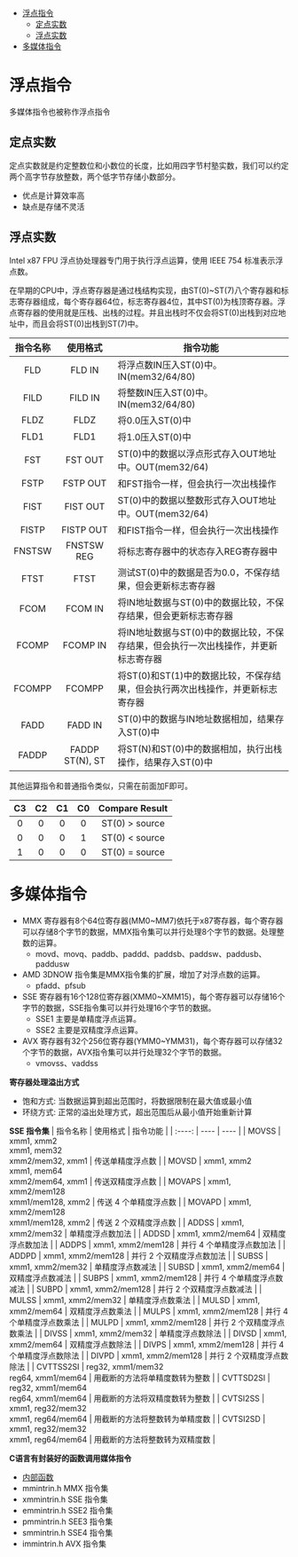 
<!-- @import "[TOC]" {cmd="toc" depthFrom=1 depthTo=6 orderedList=false} -->

<!-- code_chunk_output -->

- [浮点指令](#浮点指令)
  - [定点实数](#定点实数)
  - [浮点实数](#浮点实数)
- [多媒体指令](#多媒体指令)

<!-- /code_chunk_output -->


# 浮点指令

多媒体指令也被称作浮点指令

## 定点实数

定点实数就是约定整数位和小数位的长度，比如用四字节村塾实数，我们可以约定两个高字节存放整数，两个低字节存储小数部分。
* 优点是计算效率高
* 缺点是存储不灵活

## 浮点实数

Intel x87 FPU 浮点协处理器专门用于执行浮点运算，使用 IEEE 754 标准表示浮点数。

在早期的CPU中，浮点寄存器是通过栈结构实现，由ST(0)~ST(7)八个寄存器和标志寄存器组成，每个寄存器64位，标志寄存器4位，其中ST(0)为栈顶寄存器。浮点寄存器的使用就是压栈、出栈的过程。并且出栈时不仅会将ST(0)出栈到对应地址中，而且会将ST(0)出栈到ST(7)中。

| 指令名称 | 使用格式 | 指令功能 |
| :----: | :----: | ---- |
| FLD | FLD IN | 将浮点数IN压入ST(0)中。IN(mem32/64/80) |
| FILD | FILD IN | 将整数IN压入ST(0)中。IN(mem32/64/80) |
| FLDZ | FLDZ | 将0.0压入ST(0)中 |
| FLD1 | FLD1 | 将1.0压入ST(0)中 |
| FST | FST OUT | ST(0)中的数据以浮点形式存入OUT地址中。OUT(mem32/64) |
| FSTP | FSTP OUT | 和FST指令一样，但会执行一次出栈操作 |
| FIST | FIST OUT | ST(0)中的数据以整数形式存入OUT地址中。OUT(mem32/64) |
| FISTP | FISTP OUT | 和FIST指令一样，但会执行一次出栈操作 |
| FNSTSW | FNSTSW REG | 将标志寄存器中的状态存入REG寄存器中 |
| FTST | FTST | 测试ST(0)中的数据是否为0.0，不保存结果，但会更新标志寄存器 |
| FCOM | FCOM IN | 将IN地址数据与ST(0)中的数据比较，不保存结果，但会更新标志寄存器 |
| FCOMP | FCOMP IN | 将IN地址数据与ST(0)中的数据比较，不保存结果，但会执行一次出栈操作，并更新标志寄存器 |
| FCOMPP | FCOMPP | 将ST(0)和ST(1)中的数据比较，不保存结果，但会执行两次出栈操作，并更新标志寄存器 |
| FADD | FADD IN | ST(0)中的数据与IN地址数据相加，结果存入ST(0)中 |
| FADDP | FADDP ST(N), ST | 将ST(N)和ST(0)中的数据相加，执行出栈操作，结果存入ST(0)中 |

其他运算指令和普通指令类似，只需在前面加F即可。

| C3 | C2 | C1 | C0 | Compare Result |
| :----: | :----: | :----: | :----: | :----: |
| 0 | 0 | 0 | 0 | ST(0) > source |
| 0 | 0 | 0 | 1 | ST(0) < source |
| 1 | 0 | 0 | 0 | ST(0) = source |

# 多媒体指令

* MMX 寄存器有8个64位寄存器(MM0~MM7)依托于x87寄存器，每个寄存器可以存储8个字节的数据，MMX指令集可以并行处理8个字节的数据。处理整数的运算。
  * movd、movq、paddb、paddd、paddsb、paddsw、paddusb、paddusw
* AMD 3DNOW 指令集是MMX指令集的扩展，增加了对浮点数的运算。
  * pfadd、pfsub
* SSE 寄存器有16个128位寄存器(XMM0~XMM15)，每个寄存器可以存储16个字节的数据，SSE指令集可以并行处理16个字节的数据。
  * SSE1 主要是单精度浮点运算。
  * SSE2 主要是双精度浮点运算。
* AVX 寄存器有32个256位寄存器(YMM0~YMM31)，每个寄存器可以存储32个字节的数据，AVX指令集可以并行处理32个字节的数据。
  * vmovss、vaddss

**寄存器处理溢出方式**
* 饱和方式: 当数据运算到超出范围时，将数据限制在最大值或最小值
* 环绕方式: 正常的溢出处理方式，超出范围后从最小值开始重新计算

**SSE 指令集**
| 指令名称 | 使用格式 | 指令功能 |
| :----: | ---- | ---- |
| MOVSS | xmm1, xmm2 <br> xmm1, mem32 <br> xmm2/mem32, xmm1 | 传送单精度浮点数 |
| MOVSD | xmm1, xmm2 <br> xmm1, mem64 <br> xmm2/mem64, xmm1 | 传送双精度浮点数 |
| MOVAPS | xmm1, xmm2/mem128 <br> xmm1/mem128, xmm2 | 传送 4 个单精度浮点数 |
| MOVAPD | xmm1, xmm2/mem128 <br> xmm1/mem128, xmm2 | 传送 2 个双精度浮点数 |
| ADDSS | xmm1, xmm2/mem32 | 单精度浮点数加法 |
| ADDSD | xmm1, xmm2/mem64 | 双精度浮点数加法 |
| ADDPS | xmm1, xmm2/mem128 | 并行 4 个单精度浮点数加法 |
| ADDPD | xmm1, xmm2/mem128 | 并行 2 个双精度浮点数加法 |
| SUBSS | xmm1, xmm2/mem32 | 单精度浮点数减法 |
| SUBSD | xmm1, xmm2/mem64 | 双精度浮点数减法 |
| SUBPS | xmm1, xmm2/mem128 | 并行 4 个单精度浮点数减法 |
| SUBPD | xmm1, xmm2/mem128 | 并行 2 个双精度浮点数减法 |
| MULSS | xmm1, xmm2/mem32 | 单精度浮点数乘法 |
| MULSD | xmm1, xmm2/mem64 | 双精度浮点数乘法 |
| MULPS | xmm1, xmm2/mem128 | 并行 4 个单精度浮点数乘法 |
| MULPD | xmm1, xmm2/mem128 | 并行 2 个双精度浮点数乘法 |
| DIVSS | xmm1, xmm2/mem32 | 单精度浮点数除法 |
| DIVSD | xmm1, xmm2/mem64 | 双精度浮点数除法 |
| DIVPS | xmm1, xmm2/mem128 | 并行 4 个单精度浮点数除法 |
| DIVPD | xmm1, xmm2/mem128 | 并行 2 个双精度浮点数除法 |
| CVTTSS2SI | reg32, xmm1/mem32 <br> reg64, xmm1/mem64 | 用截断的方法将单精度数转为整数 |
| CVTTSD2SI | reg32, xmm1/mem64 <br> reg64, xmm1/mem64  | 用截断的方法将双精度数转为整数 |
| CVTSI2SS | xmm1, reg32/mem32 <br> xmm1, reg64/mem64 | 用截断的方法将整数转为单精度数 |
| CVTSI2SD | xmm1, reg32/mem32 <br> xmm1, reg64/mem64 | 用截断的方法将整数转为双精度数 |

**C语言有封装好的函数调用媒体指令**
* [内部函数](https://learn.microsoft.com/zh-cn/cpp/intrinsics/x86-intrinsics-list?view=msvc-170)
* mmintrin.h MMX 指令集
* xmmintrin.h SSE 指令集
* emmintrin.h SSE2 指令集
* pmmintrin.h SEE3 指令集
* smmintrin.h SSE4 指令集
* immintrin.h AVX 指令集